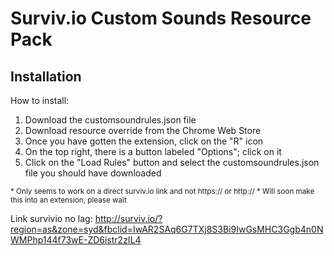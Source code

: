 # Surviv.io Custom Sounds Resource Pack



## Installation
How to install:

1. Download the customsoundrules.json file
3. Download resource override from the Chrome Web Store
4. Once you have gotten the extension, click on the "R" icon 
5. On the top right, there is a button labeled "Options"; click on it 
6. Click on the "Load Rules" button and select the customsoundrules.json file you should have downloaded

<sup>\* Only seems to work on a direct surviv.io link and not https:// or http:// </sup>
<sup>\* Will soon make this into an extension, please wait </sup>

Link survivio no lag: 
http://surviv.io/?region=as&zone=syd&fbclid=IwAR2SAq6G7TXj8S3Bi9IwGsMHC3Ggb4n0NWMPhp144f73wE-ZD6istr2zIL4
